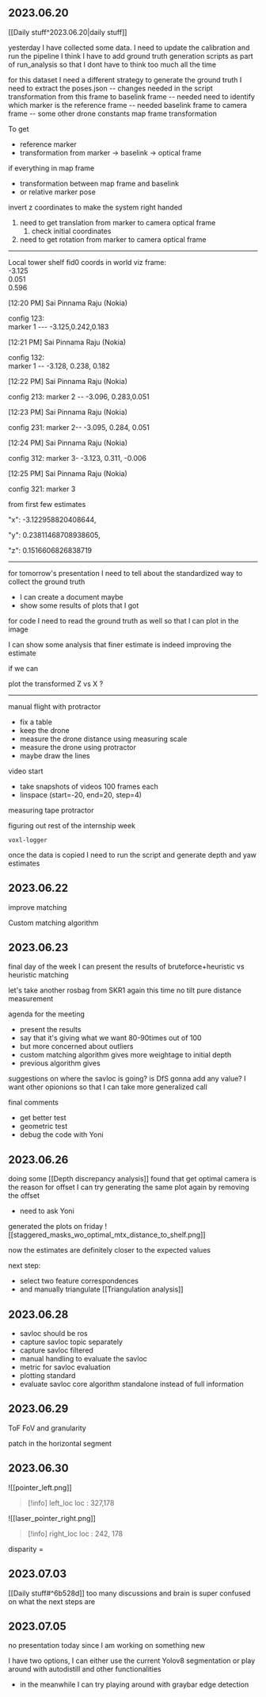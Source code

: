 
## 2023.06.20

 [[Daily stuff^2023.06.20|daily stuff]]

yesterday I have collected some data. 
I need to update the calibration and run the pipeline
I think I have to add ground truth generation scripts as part of run_analysis so that I dont have to think too much all the time



for this dataset I need a different strategy to generate the ground truth
I need to extract the poses.json -- changes needed in the script 
transformation from this frame to baselink frame -- needed 
	need to identify which marker is the reference frame -- needed 
baselink frame to camera frame -- some other drone constants 
map frame transformation


To get
- reference marker 
- transformation from marker -> baselink -> optical frame 


if everything in map frame
- transformation between map frame and baselink
- or relative marker pose 


invert z coordinates to make the system right handed


  

1. need to get translation from marker to camera optical frame
	1. check initial coordinates 
2. need to get rotation from marker to camera optical frame

---
Local tower shelf fid0 coords in world viz frame:  
-3.125  
0.051  
0.596

[12:20 PM] Sai Pinnama Raju (Nokia)

config 123:  
marker 1 --- -3.125,0.242,0.183

[12:21 PM] Sai Pinnama Raju (Nokia)

config 132:  
marker 1 -- -3.128, 0.238, 0.182

[12:22 PM] Sai Pinnama Raju (Nokia)

config 213: marker 2 -- -3.096, 0.283,0.051

[12:23 PM] Sai Pinnama Raju (Nokia)

config 231: marker 2-- -3.095, 0.284, 0.051

[12:24 PM] Sai Pinnama Raju (Nokia)

config 312: marker 3- -3.123, 0.311, -0.006

[12:25 PM] Sai Pinnama Raju (Nokia)

config 321: marker 3

from first few estimates 

"x": -3.122958820408644,

"y": 0.23811468708938605,

"z": 0.1516606826838719

---

for tomorrow's presentation I need to tell about the standardized way to collect the ground truth 
- I can create a document maybe
- show some results of plots that I got 


for code I need to read the ground truth as well so that I can plot in the image

I can show some analysis that finer estimate is indeed improving the estimate


if we can 

plot the transformed Z vs X ? 


---


manual flight 
with protractor 

- fix a table 
- keep the drone
- measure the drone distance using measuring scale 
- measure the drone using protractor 
- maybe draw the lines 


video start
- take snapshots of videos 100 frames each 
- linspace (start=-20, end=20, step=4)

measuring tape 
protractor

figuring out rest of the internship week 


```
voxl-logger
```

once the data is copied I need to run the script and generate depth and yaw estimates 


## 2023.06.22

improve matching 

Custom matching algorithm 

## 2023.06.23

final day of the week 
I can present the results of bruteforce+heuristic vs heuristic matching


let's take another rosbag from SKR1 again 
this time no tilt 
pure distance measurement 


agenda for the meeting 
- present the results
- say that it's giving what we want 80-90times out of 100 
- but more concerned about outliers 
- custom matching algorithm gives more weightage to initial depth 
- previous algorithm gives

suggestions on where the savloc is going? is DfS gonna add any value? 
I want other opionions so that I can take more generalized call 


final comments 
- get better test 
- geometric test 
- debug the code with Yoni

## 2023.06.26
doing some [[Depth discrepancy analysis]] 
found that get optimal camera is the reason for offset
I can try generating the same plot again by removing the offset
- need to ask Yoni

generated the plots on friday 
![[staggered_masks_wo_optimal_mtx_distance_to_shelf.png]]

now the estimates are definitely closer to the expected values 

next step:
- select two feature correspondences 
- and manually triangulate 
[[Triangulation analysis]]


## 2023.06.28

- savloc should be ros
- capture savloc topic separately
- capture savloc filtered
- manual handling to evaluate the savloc
- metric for savloc evaluation
- plotting standard 
- evaluate savloc core algorithm standalone instead of full information

## 2023.06.29

ToF FoV and granularity



patch in the horizontal segment 




## 2023.06.30

![[pointer_left.png]]
>[!info] left_loc
loc : 327,178

![[laser_pointer_right.png]]
>[!info] right_loc
loc : 242, 178

disparity = 


## 2023.07.03
[[Daily stuff#^6b528d]]
too many discussions and brain is super confused on what the next steps are 



## 2023.07.05

no presentation today since I am working on something new 

I have two options, 
I can either use the current Yolov8 segmentation or play around with autodistill and other functionalities 

- in the meanwhile I can try playing around with graybar edge detection 